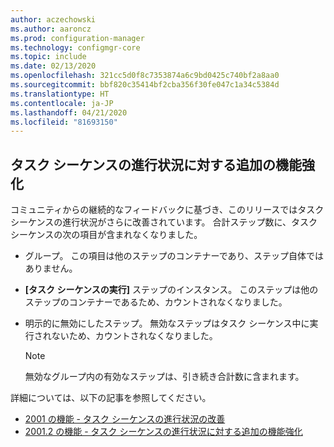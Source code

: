 ```yaml
---
author: aczechowski
ms.author: aaroncz
ms.prod: configuration-manager
ms.technology: configmgr-core
ms.topic: include
ms.date: 02/13/2020
ms.openlocfilehash: 321cc5d0f8c7353874a6c9bd0425c740bf2a8aa0
ms.sourcegitcommit: bbf820c35414bf2cba356f30fe047c1a34c5384d
ms.translationtype: HT
ms.contentlocale: ja-JP
ms.lasthandoff: 04/21/2020
ms.locfileid: "81693150"
---
```

## <a name="additional-improvements-to-task-sequence-progress"></a><a name="bkmk_tsprogress"></a> タスク シーケンスの進行状況に対する追加の機能強化

<!--5932692-->

コミュニティからの継続的なフィードバックに基づき、このリリースではタスク シーケンスの進行状況がさらに改善されています。 合計ステップ数に、タスク シーケンスの次の項目が含まれなくなりました。

- グループ。 この項目は他のステップのコンテナーであり、ステップ自体ではありません。

- **[タスク シーケンスの実行]** ステップのインスタンス。 このステップは他のステップのコンテナーであるため、カウントされなくなりました。

- 明示的に無効にしたステップ。 無効なステップはタスク シーケンス中に実行されないため、カウントされなくなりました。

    > [!NOTE]
    > 無効なグループ内の有効なステップは、引き続き合計数に含まれます。

詳細については、以下の記事を参照してください。

- [2001 の機能 - タスク シーケンスの進行状況の改善](../../technical-preview-2001.md#bkmk_tsprogress)
- [2001.2 の機能 - タスク シーケンスの進行状況に対する追加の機能強化](../../technical-preview-2001-2.md#bkmk_tsprogress)
